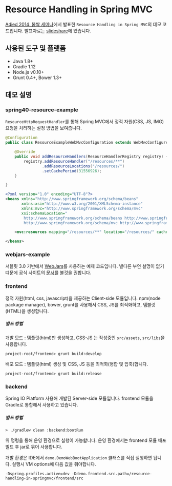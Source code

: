 Resource Handling in Spring MVC
================================

[Adied 2014, 봄싹 세미나](https://adieu2014.github.io)에서 발표한 `Resource Handling in Spring MVC`의 데모 코드입니다.
발표자료는 [slideshare](http://www.slideshare.net/arawnkr/resource-handling-in-spring-mvc)에 있습니다.

사용된 도구 및 플랫폼
----------------

- Java 1.8+
- Gradle 1.12
- Node.js v0.10+
- Grunt 0.4+, Bower 1.3+

데모 설명
-------

### spring40-resource-example

`ResourceHttpRequestHandler`를 통해 Spring MVC에서 정적 자원(CSS, JS, IMG) 요청을 처리하는 설정 방법을 보여줍니다.

```java
@Configuration
public class ResourceExampleWebMvcConfiguration extends WebMvcConfigurerAdapter {

    @Override
    public void addResourceHandlers(ResourceHandlerRegistry registry) {
        registry.addResourceHandler("/resources/**")
                .addResourceLocations("/resources/")
                .setCachePeriod(31556926);
    }

}
```

```xml
<?xml version="1.0" encoding="UTF-8"?>
<beans xmlns="http://www.springframework.org/schema/beans"
       xmlns:xsi="http://www.w3.org/2001/XMLSchema-instance"
       xmlns:mvc="http://www.springframework.org/schema/mvc"
       xsi:schemaLocation="
        http://www.springframework.org/schema/beans http://www.springframework.org/schema/beans/spring-beans.xsd
        http://www.springframework.org/schema/mvc http://www.springframework.org/schema/mvc/spring-mvc.xsd">

    <mvc:resources mapping="/resources/**" location="/resources/" cache-period="31556926"/>

</beans>
```

### webjars-example

서블릿 3.0 기반에서 [WebJars](http://www.webjars.org)를 사용하는 예제 코드입니다.
별다른 부연 설명이 없기 떄문에 공식 사이트의 [문서](http://www.webjars.org/documentation)를 볼것을 권합니다.

### frontend

정적 자원(html, css, javascript)을 제공하는 Client-side 모듈입니다.
npm(node package manager), bower, grunt를 사용해서 CSS, JS를 최적화하고, 템블릿(HTML)을 생성합니다.
  
##### 빌드 방법

개발 모드 : 템플릿(html)만 생성하고, CSS-JS 는 작성중인 `src/assets`, `src/libs`을 사용합니다.
```
project-root/frontend> grunt build:develop 
```

배포 모드 : 템플릿(html) 생성 및 CSS, JS 등을 최적화(병합 및 압축)합니다.
```
project-root/frontend> grunt build:release
```

### backend

Spring IO Platform 사용해 개발된 Server-side 모듈입니다.
frontend 모듈을 Gradle로 통합해서 사용하고 있습니다.


##### 빌드 방법

```
> ./gradlew clean :backend:bootRun
```

위 명령을 통해 운영 환경으로 실행이 가능합니다.
운영 환경에서는 frontend 모듈 배포 빌드 후 jar로 묶어 사용합니다.

개발 환경은 IDE에서 `demo.DemoWebBootApplication` 클래스를 직접 실행하면 됩니다.
실행시 VM options에 다음 값을 줘야합니다.

```
-Dspring.profiles.active=dev -Ddemo.frontend.src.path=/resource-handling-in-springmvc/frontend/src
```